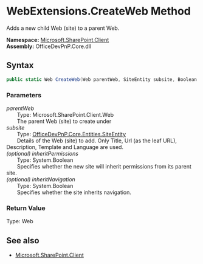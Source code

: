 # WebExtensions.CreateWeb Method  
Adds a new child Web (site) to a parent Web.  

**Namespace:** [Microsoft.SharePoint.Client](Microsoft.SharePoint.Client.md)  
**Assembly:** OfficeDevPnP.Core.dll  
## Syntax
```C#
public static Web CreateWeb(Web parentWeb, SiteEntity subsite, Boolean inheritPermissions, Boolean inheritNavigation)
```
### Parameters
*parentWeb*  
&emsp;&emsp;Type: Microsoft.SharePoint.Client.Web  
&emsp;&emsp;The parent Web (site) to create under  
*subsite*  
&emsp;&emsp;Type: [OfficeDevPnP.Core.Entities.SiteEntity](OfficeDevPnP.Core.Entities.SiteEntity.md)  
&emsp;&emsp;Details of the Web (site) to add. Only Title, Url (as the leaf URL), Description, Template and Language are used.  
*(optional) inheritPermissions*  
&emsp;&emsp;Type: System.Boolean  
&emsp;&emsp;Specifies whether the new site will inherit permissions from its parent site.  
*(optional) inheritNavigation*  
&emsp;&emsp;Type: System.Boolean  
&emsp;&emsp;Specifies whether the site inherits navigation.  
### Return Value
Type: Web  


## See also
- [Microsoft.SharePoint.Client](Microsoft.SharePoint.Client.md)
